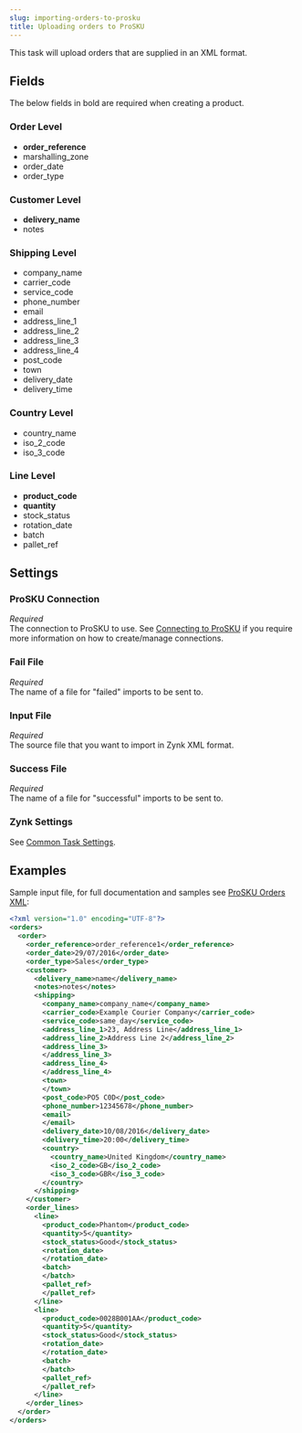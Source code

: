 ```yaml
---
slug: importing-orders-to-prosku
title: Uploading orders to ProSKU
---
```

This task will upload orders that are supplied in an XML format.

## Fields
The below fields in bold are required when creating a product.

### Order Level
* __order_reference__
* marshalling_zone
* order_date
* order_type

### Customer Level
* __delivery_name__
* notes

### Shipping Level
* company_name
* carrier_code
* service_code
* phone_number
* email
* address_line_1
* address_line_2
* address_line_3
* address_line_4
* post_code
* town
* delivery_date
* delivery_time

### Country Level
* country_name
* iso_2_code
* iso_3_code

### Line Level
* __product_code__
* __quantity__
* stock_status
* rotation_date
* batch
* pallet_ref

## Settings
### ProSKU Connection
_Required_  
The connection to ProSKU to use. See [Connecting to ProSKU](connecting-to-prosku) if you require more information on how to create/manage connections.

### Fail File
_Required_  
The name of a file for "failed" imports to be sent to.

### Input File
_Required_  
The source file that you want to import in Zynk XML format.

### Success File
_Required_  
The name of a file for "successful" imports to be sent to. 

### Zynk Settings
See [Common Task Settings](common-task-settings).

## Examples
Sample input file, for full documentation and samples see [ProSKU Orders XML](prosku-orders-xml):  
```xml
<?xml version="1.0" encoding="UTF-8"?>
<orders>
  <order>
    <order_reference>order_reference1</order_reference>
    <order_date>29/07/2016</order_date>
    <order_type>Sales</order_type>
    <customer>
      <delivery_name>name</delivery_name>
      <notes>notes</notes>
      <shipping>
        <company_name>company_name</company_name>
        <carrier_code>Example Courier Company</carrier_code>
        <service_code>same_day</service_code>
        <address_line_1>23, Address Line</address_line_1>
        <address_line_2>Address Line 2</address_line_2>
        <address_line_3>
        </address_line_3>
        <address_line_4>
        </address_line_4>
        <town>
        </town>
        <post_code>PO5 C0D</post_code>
        <phone_number>12345678</phone_number>
        <email>
        </email>
        <delivery_date>10/08/2016</delivery_date>
        <delivery_time>20:00</delivery_time>
        <country>
          <country_name>United Kingdom</country_name>
          <iso_2_code>GB</iso_2_code>
          <iso_3_code>GBR</iso_3_code>
        </country>
      </shipping>
    </customer>
    <order_lines>
      <line>
        <product_code>Phantom</product_code>
        <quantity>5</quantity>
        <stock_status>Good</stock_status>
        <rotation_date>
        </rotation_date>
        <batch>
        </batch>
        <pallet_ref>
        </pallet_ref>
      </line>
      <line>
        <product_code>0028B001AA</product_code>
        <quantity>5</quantity>
        <stock_status>Good</stock_status>
        <rotation_date>
        </rotation_date>
        <batch>
        </batch>
        <pallet_ref>
        </pallet_ref>
      </line>
    </order_lines>
  </order>
</orders>
```